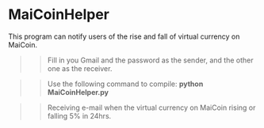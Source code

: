MaiCoinHelper
===

This program can notify users of the rise and fall of virtual currency on MaiCoin.

>>Fill in you Gmail and the password as the sender, and the other one as the receiver.

>>Use the following command to compile:
**python MaiCoinHelper.py**

>>Receiving e-mail when the virtual currency on MaiCoin rising or falling 5% in 24hrs.
